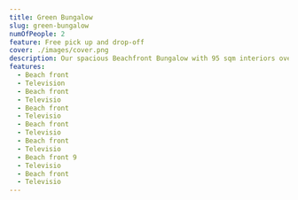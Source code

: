 ```yaml
---
title: Green Bungalow
slug: green-bungalow
numOfPeople: 2
feature: Free pick up and drop-off
cover: ./images/cover.png
description: Our spacious Beachfront Bungalow with 95 sqm interiors overlook their own stretch of the shore in our secluded emerald bay. Encircled by dozens of Rose Myrtle trees, each of the 14 bungalows boasts a distinct design of Phu Quoc traditional beach home with handmade furniture, modern amenities, roman bathtubs, rain showers and private terraces, it doesn’t get any more romantic than this.
features:
  - Beach front
  - Television
  - Beach front
  - Televisio
  - Beach front
  - Televisio
  - Beach front
  - Televisio
  - Beach front
  - Televisio
  - Beach front 9
  - Televisio
  - Beach front
  - Televisio
---
```

